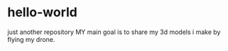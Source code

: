 # hello-world
just another repository
MY main goal is to share my 3d models i make by flying my drone.
